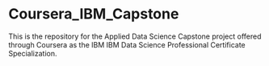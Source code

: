 # Coursera_IBM_Capstone
This is the repository for the Applied Data Science Capstone project offered through Coursera as the IBM IBM Data Science Professional Certificate Specialization.
